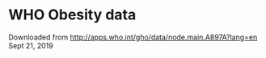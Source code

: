 # WHO Obesity data

Downloaded from http://apps.who.int/gho/data/node.main.A897A?lang=en
Sept 21, 2019
